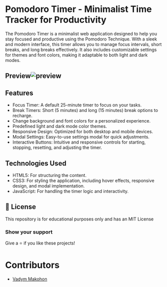 # Pomodoro Timer - Minimalist Time Tracker for Productivity

The Pomodoro Timer is a minimalist web application designed to help you stay focused and productive using the Pomodoro Technique. With a sleek and modern interface, this timer allows you to manage focus intervals, short breaks, and long breaks effectively. It also includes customizable settings for themes and font colors, making it adaptable to both light and dark modes.

## Preview![preview](https://github.com/user-attachments/assets/40ce7a24-d9bd-4862-ae6a-c78363dbcd17)

## Features

- Focus Timer: A default 25-minute timer to focus on your tasks.
- Break Timers: Short (5 minutes) and long (15 minutes) break options to recharge.
- Change background and font colors for a personalized experience.
- Predefined light and dark mode color themes.
- Responsive Design: Optimized for both desktop and mobile devices.
- Modal Settings: Easy-to-use settings modal for quick adjustments.
- Interactive Buttons: Intuitive and responsive controls for starting, stopping, resetting, and adjusting the timer.

## Technologies Used

- HTML5: For structuring the content.
- CSS3: For styling the application, including hover effects, responsive design, and modal implementation.
- JavaScript: For handling the timer logic and interactivity.

## 📜 License

This repository is for educational purposes only and has an MIT License

### Show your support

Give a ⭐ if you like these projects!

# Contributors

- [Vadym Makohon](https://github.com/VadymMakohon)
